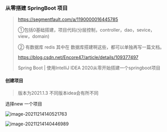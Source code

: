 ###  从零搭建 SpringBoot 项目 

>https://segmentfault.com/a/1190000016445785 
>
>①包括0基础搭建，项目代码(分层控制，controller，dao，sevice，view，domain)
>
>② 有数据库 redis    其中在 数据库搭建啊这些，都可以单独再写一篇文档。
>
>https://blog.csdn.net/Encore47/article/details/109377497 
>
>Spring Boot | 使用IntelliJ IDEA 2020从零开始搭建一个springboot项目



#### 创建项目

>版本为2021.1.3 不同版本idea会有所不同

选择new 一个项目 

![image-20211214140521763](C:\Users\12980\Pictures\typora图片\image-20211214140521763.png)

![image-20211214140446989](C:\Users\12980\Pictures\typora图片\image-20211214140446989.png)

